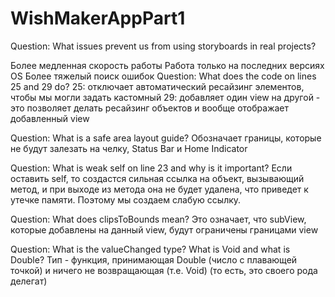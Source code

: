 # WishMakerAppPart1
Question: What issues prevent us from using storyboards in real projects?

Более медленная скорость работы
Работа только на последних версиях OS
Более тяжелый поиск ошибок
Question: What does the code on lines 25 and 29 do? 25: отключает автоматический ресайзинг элементов, чтобы мы могли задать кастомный 29: добавляет один view на другой - это позволяет делать ресайзинг объектов и вообще отображает добавленный view

Question: What is a safe area layout guide? Обозначает границы, которые не будут залезать на челку, Status Bar и Home Indicator

Question: What is weak self on line 23 and why is it important? Если оставить self, то создастся сильная ссылка на объект, вызывающий метод, и при выходе из метода она не будет удалена, что приведет к утечке памяти. Поэтому мы создаем слабую ссылку.

Question: What does clipsToBounds mean? Это означает, что subView, которые добавлены на данный view, будут ограничены границами view

Question: What is the valueChanged type? What is Void and what is Double? Тип - функция, принимающая Double (число с плавающей точкой) и ничего не возвращающая (т.е. Void) (то есть, это своего рода делегат)
